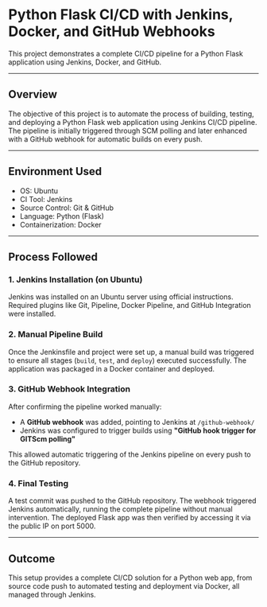 # Python Flask CI/CD with Jenkins, Docker, and GitHub Webhooks

This project demonstrates a complete CI/CD pipeline for a Python Flask application using Jenkins, Docker, and GitHub.

---

## Overview

The objective of this project is to automate the process of building, testing, and deploying a Python Flask web application using Jenkins CI/CD pipeline. The pipeline is initially triggered through SCM polling and later enhanced with a GitHub webhook for automatic builds on every push.

---

## Environment Used

- OS: Ubuntu
- CI Tool: Jenkins
- Source Control: Git & GitHub
- Language: Python (Flask)
- Containerization: Docker

---

## Process Followed

### 1. Jenkins Installation (on Ubuntu)

Jenkins was installed on an Ubuntu server using official instructions. Required plugins like Git, Pipeline, Docker Pipeline, and GitHub Integration were installed.



### 2. Manual Pipeline Build

Once the Jenkinsfile and project were set up, a manual build was triggered to ensure all stages (`build`, `test`, and `deploy`) executed successfully. The application was packaged in a Docker container and deployed.

### 3. GitHub Webhook Integration

After confirming the pipeline worked manually:
- A **GitHub webhook** was added, pointing to Jenkins at `/github-webhook/`
- Jenkins was configured to trigger builds using **"GitHub hook trigger for GITScm polling"**

This allowed automatic triggering of the Jenkins pipeline on every push to the GitHub repository.

### 4. Final Testing

A test commit was pushed to the GitHub repository. The webhook triggered Jenkins automatically, running the complete pipeline without manual intervention. The deployed Flask app was then verified by accessing it via the public IP on port 5000.

---

## Outcome

This setup provides a complete CI/CD solution for a Python web app, from source code push to automated testing and deployment via Docker, all managed through Jenkins.
